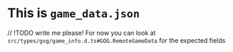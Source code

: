 # This is `game_data.json`

// !TODO write me please!
For now you can look at `src/types/gog/game_info.d.ts#GOG.RemoteGameData` for the expected fields